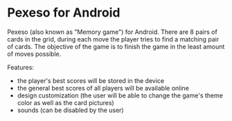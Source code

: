 # Pexeso for Android
Pexeso (also known as "Memory game") for Android. There are 8 pairs of cards in the grid, during each move the player tries to find a matching pair of cards. The objective of the game is to finish the game in the least amount of moves possible.

Features:
- the player's best scores will be stored in the device
- the general best scores of all players will be available online
- design customization (the user will be able to change the game's theme color as well as the card pictures)
- sounds (can be disabled by the user)
